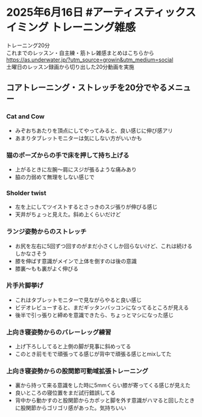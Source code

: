 # 2025年6月16日 #アーティスティックスイミング トレーニング雑感  
トレーニング20分  
これまでのレッスン・自主練・筋トレ雑感まとめはこちらから  
https://as.underwater.jp/?utm_source=growin&utm_medium=social  
土曜日のレッスン録画から切り出した20分動画を実施  
## コアトレーニング・ストレッチを20分でやるメニュー
### Cat and Cow
- みぞおちあたりを頂点にしてやってみると、良い感じに伸び感アリ
- あまりタブレットモニターは気にしない方がいいかも
### 猫のポーズからの手で床を押して持ち上げる
- 上がるときに左腕～肩にスジが張るような痛みあり
- 脇の力弱めて無理をしない感じで
### Sholder twist
- 左を上にしてツイストするとさっきのスジ張りが伸びる感じ
- 天井がちょっと見えた。斜め上くらいだけど
### ランジ姿勢からのストレッチ
- お尻を左右に5回ずつ回すのがまだ小さくしか回らないけど、これは続けるしかなさそう
- 膝を伸ばす意識がメインで上体を倒すのは後の意識
- 膝裏～もも裏がよく伸びる
### 片手片脚挙げ
- これはタブレットモニターで見ながらやると良い感じ
- ビデオレビューすると、まだギッタンバッコンになってるところが見える
- 後半で引っ張りと締めを意識できたら、ちょっとマシになった感じ
### 上向き寝姿勢からのバレーレッグ練習
- 上げ下ろししてると上側の脚が見事に斜めってる
- このとき前モモで頑張ってる感じが背中で頑張る感じとmixしてた
### 上向き寝姿勢からの股関節可動域拡張トレーニング
- 裏から持って来る意識をした時に5mmくらい膝が寄ってくる感じが見えた
- 良いところの寝位置をまだ試行錯誤してる
- 背中から動かすのと股関節からカポッと脚を外す意識がハマると回したときに股関節からゴリゴリ感があった。気持ちいい